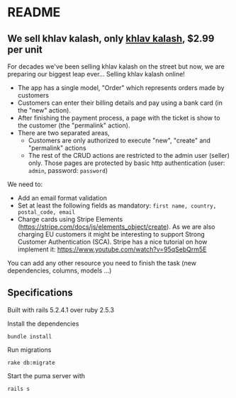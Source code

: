 # README

## We sell khlav kalash, only [khlav kalash](https://www.youtube.com/watch?v=4NFv5IGP2uA), $2.99 per unit

For decades we've been selling khlav kalash on the street but now, we are preparing our biggest leap ever… Selling khlav kalash online!

* The app has a single model, "Order" which represents orders made by customers
* Customers can enter their billing details and pay using a bank card (in the "new" action).
* After finishing the payment process, a page with the ticket is show to the customer (the "permalink" action).
* There are two separated areas,
    - Customers are only authorized to execute "new", "create" and "permalink" actions
    - The rest of the CRUD actions are restricted to the admin user (seller) only. Those pages are protected by basic http authentication (user: `admin`, password: `password`)

We need to:

* Add an email format validation
* Set at least the following fields as mandatory: `first name, country, postal_code, email`
* Charge cards using Stripe Elements (https://stripe.com/docs/js/elements_object/create). As we are also charging EU customers it might be interesting to support Strong Customer Authentication (SCA). Stripe has a nice tutorial on how implement it: https://www.youtube.com/watch?v=95qSebQrm5E

You can add any other resource you need to finish the task (new dependencies, columns, models …)

## Specifications

Built with rails 5.2.4.1 over ruby 2.5.3

Install the dependencies
```
bundle install
```

Run migrations
```
rake db:migrate
```

Start the puma server with
```
rails s
```

